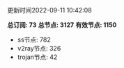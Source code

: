 更新时间2022-09-11 10:42:08

**总订阅: 73**
**总节点: 3127**
**有效节点: 1150**
- ss节点: 782
- v2ray节点: 326
- trojan节点: 42
